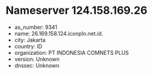 # Nameserver 124.158.169.26

* as_number: 9341
* name: 26.169.158.124.iconpln.net.id.
* city: Jakarta
* country: ID
* organization: PT INDONESIA COMNETS PLUS
* version: Unknown
* dnssec: Unknown

